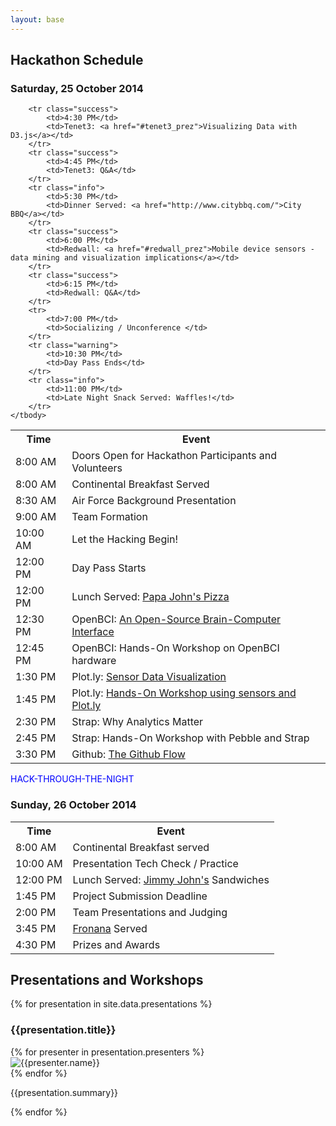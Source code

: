 ```yaml
---
layout: base 
---
```


<section id="schedule">
    <div class="container">
        <div class="page-header">
        <h2>Hackathon Schedule</h2>
        <h3>Saturday, 25 October 2014</h3>
    </div>

<table class="table">
    <tbody>
        <tr>
            <th>Time</th>
            <th>Event</th>
        </tr>
        <tr >
            <td>8:00 AM</td>
            <td>Doors Open for Hackathon Participants and Volunteers</td>
        </tr>
        <tr class="info">
            <td>8:00 AM</td>
            <td>Continental Breakfast Served</td>
        </tr>
        <tr class="success">
            <td>8:30 AM</td>
            <td>Air Force Background Presentation</td>
        </tr>
        <tr>
            <td>9:00 AM</td>
            <td>Team Formation</td>
        </tr>
        <tr>
            <td>10:00 AM</td>
            <td>Let the Hacking Begin!</td>
        </tr>
        <tr class="warning">
            <td>12:00 PM</td>
            <td>Day Pass Starts</td>
        </tr>
        <tr class="info">
            <td>12:00 PM</td>
            <td>Lunch Served: <a href="http://www.papajohns.com/index.html">Papa John's Pizza</a></td>
        </tr>
        <tr class="success">
            <td>12:30 PM</td>
        <td>OpenBCI: <a href="#openbci">An Open-Source Brain-Computer Interface</a></td>
        </tr>   
        <tr class="success">
            <td>12:45 PM</td>
            <td>OpenBCI: Hands-On Workshop on OpenBCI hardware</td>
        </tr>
        <tr class="success">
            <td>1:30 PM</td>
            <td>Plot.ly: <a href="#plotly">Sensor Data Visualization</a></td>
        </tr>
        <tr class="success">
            <td>1:45 PM</td>
            <td>Plot.ly: <a href="https://plot.ly/workshop/">Hands-On Workshop using sensors and Plot.ly</a></td>
        </tr>
        <tr class="success">
            <td>2:30 PM</td>
            <td>Strap: Why Analytics Matter</td>
        </tr>
        <tr class="success">
            <td>2:45 PM</td>
            <td>Strap: Hands-On Workshop with Pebble and Strap</td>
        </tr>
        <tr class="success">
            <td>3:30 PM</td>
            <td>Github: <a href="#github_flow">The Github Flow</a></td>
        </tr>

        <tr class="success">
            <td>4:30 PM</td>
            <td>Tenet3: <a href="#tenet3_prez">Visualizing Data with D3.js</a></td>
        </tr>
        <tr class="success">
            <td>4:45 PM</td>
            <td>Tenet3: Q&A</td>
        </tr>
        <tr class="info">
            <td>5:30 PM</td>
            <td>Dinner Served: <a href="http://www.citybbq.com/">City BBQ</a></td>
        </tr>
        <tr class="success">
            <td>6:00 PM</td>
            <td>Redwall: <a href="#redwall_prez">Mobile device sensors - data mining and visualization implications</a></td>
        </tr>
        <tr class="success">
            <td>6:15 PM</td>
            <td>Redwall: Q&A</td>
        </tr>
        <tr>
            <td>7:00 PM</td>
            <td>Socializing / Unconference </td>
        </tr>
        <tr class="warning">
            <td>10:30 PM</td>
            <td>Day Pass Ends</td>
        </tr>
        <tr class="info">
            <td>11:00 PM</td>
            <td>Late Night Snack Served: Waffles!</td>
        </tr>
    </tbody>
</table>

<p> 
<div style="color: blue;">HACK-THROUGH-THE-NIGHT</div>
</p>

<h3>Sunday, 26 October 2014</h3>
<table class="table">
    <tbody>
        <tr>
            <th>Time</th>
            <th>Event</th>
        </tr>
        <tr class="info">
            <td>8:00 AM</td>
            <td>Continental Breakfast served</td>
        </tr>
        <tr>
            <td>10:00 AM</td>
            <td>Presentation Tech Check / Practice</td>
        </tr>
        <tr class="info">
            <td>12:00 PM</td>
            <td>Lunch Served: <a href="https://www.jimmyjohns.com/">Jimmy John's</a> Sandwiches</td>
        </tr>
        <tr>
            <td>1:45 PM</td>
            <td>Project Submission Deadline</td>
        </tr>
        <tr>
            <td>2:00 PM</td>
            <td>Team Presentations and Judging</td>
        </tr>
        <tr class="info">
            <td>3:45 PM</td>
            <td><a href="https://www.facebook.com/FronanaForLife">Fronana</a> Served</td>
        </tr>
        <tr>
            <td>4:30 PM</td>
            <td>Prizes and Awards</td>
        </tr>
    </tbody>
</table>
</div>
</section>
<section id="presentations">
<div class="container">

<h2>Presentations and Workshops</h2>

{% for presentation in site.data.presentations %}
<div class="presentation-title row">
<div class="col-xs-12 col-sm-8">
<h3 id="{{presentation.id}}">{{presentation.title}}</h3>
</div>
<div class="col-xs-12 col-sm-4">
{% for presenter in presentation.presenters %}
<div class="presenter pull-right">
    <img src="{{ presenter.photo | asset_path }}"  class="img-rounded" title="{{presenter.name}}" alt="{{presenter.name}}" />
</div>
{% endfor %}
</div>
</div><!-- End Presentation Title Row -->
<div class="presentation-content row">
<p>
{{presentation.summary}}
</p>
</div><!-- End Row -->
{% endfor %}

</section>